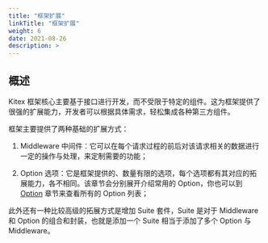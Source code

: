 ```yaml
---
title: "框架扩展"
linkTitle: "框架扩展"
weight: 6
date: 2021-08-26
description: >
---
```


## 概述

Kitex 框架核心主要基于接口进行开发，而不受限于特定的组件。这为框架提供了很强的扩展能力，开发者可以根据具体需求，轻松集成各种第三方组件。

框架主要提供了两种基础的扩展方式：

1. Middleware 中间件：它可以在每个请求过程的前后对该请求相关的数据进行一定的操作与处理，来定制需要的功能；

2. Option 选项：它是框架提供的、数量有限的选项，每个选项都有其对应的拓展能力，各不相同。该章节会分别展开介绍常用的 Option，你也可以到 [Option](/zh/docs/kitex/tutorials/options/) 章节来查看所有的 Option 列表；

此外还有一种比较高级的拓展方式是增加 Suite 套件，Suite 是对于 Middleware 和 Option 的组合和封装，也就是添加一个 Suite 相当于添加了多个 Option 与 Middleware。
